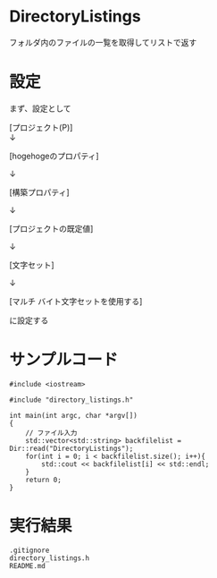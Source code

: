 DirectoryListings
=================

フォルダ内のファイルの一覧を取得してリストで返す  
  
  
設定
=================

まず、設定として  
  
[プロジェクト(P)]  
↓  
  
[hogehogeのプロパティ]  
  
↓  
  
[構築プロパティ]  
  
↓  
  
[プロジェクトの既定値]  
  
↓  
  
[文字セット]  
  
↓  
  
[マルチ バイト文字セットを使用する]  
  
に設定する  
  
  
  
サンプルコード
=================
    #include <iostream>
    
    #include "directory_listings.h"
    
    int main(int argc, char *argv[])
    {
        // ファイル入力
        std::vector<std::string> backfilelist = Dir::read("DirectoryListings");
        for(int i = 0; i < backfilelist.size(); i++){
            std::cout << backfilelist[i] << std::endl;
        }
        return 0;
    }
  
  
実行結果
=================
    .gitignore
    directory_listings.h
    README.md